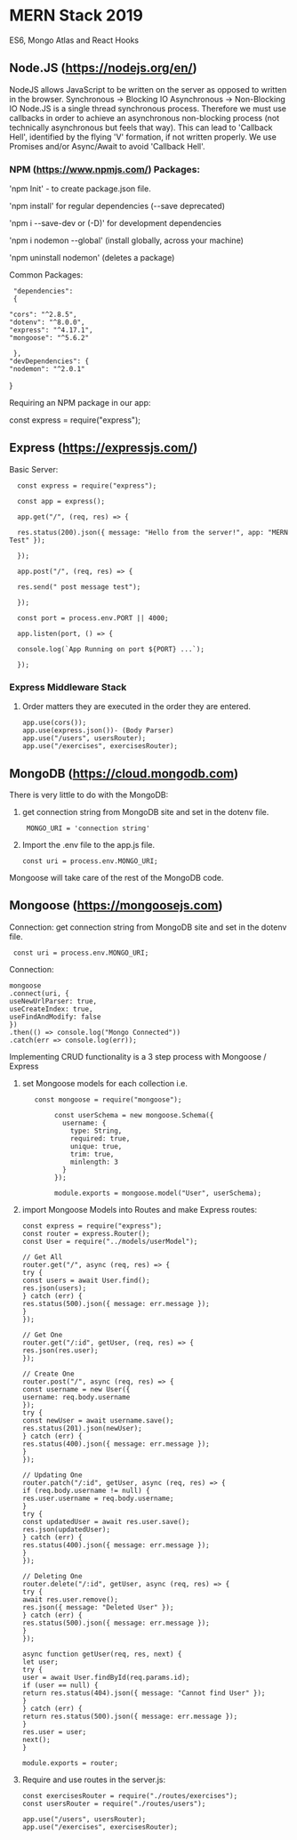 # MERN Stack 2019

ES6, Mongo Atlas and React Hooks

## Node.JS (https://nodejs.org/en/)

NodeJS allows JavaScript to be written on the server as opposed to written in the browser.
Synchronous -> Blocking IO
Asynchronous -> Non-Blocking IO
Node.JS is a single thread synchronous process. Therefore we must use callbacks in order to achieve an asynchronous non-blocking process (not technically asynchronous but feels that way). This can lead to 'Callback Hell', identified by the flying 'V' formation, if not written properly. We use Promises and/or Async/Await to avoid 'Callback Hell'.

### NPM (https://www.npmjs.com/) Packages:

'npm Init' - to create package.json file.

'npm install' for regular dependencies (--save deprecated)

'npm i --save-dev or (-D)' for development dependencies

'npm i nodemon --global' (install globally, across your machine)

'npm uninstall nodemon' (deletes a package)

Common Packages:

     "dependencies":
     {

    "cors": "^2.8.5",
    "dotenv": "^8.0.0",
    "express": "^4.17.1",
    "mongoose": "^5.6.2"

     },
    "devDependencies": {
    "nodemon": "^2.0.1"

}

Requiring an NPM package in our app:

const express = require("express");

## Express (https://expressjs.com/)

Basic Server:

      const express = require("express");

      const app = express();

      app.get("/", (req, res) => {

      res.status(200).json({ message: "Hello from the server!", app: "MERN Test" });

      });

      app.post("/", (req, res) => {

      res.send(" post message test");

      });

      const port = process.env.PORT || 4000;

      app.listen(port, () => {

      console.log(`App Running on port ${PORT} ...`);

      });

### Express Middleware Stack

1.  Order matters they are executed in the order they are entered.

        app.use(cors());
        app.use(express.json())- (Body Parser)
        app.use("/users", usersRouter);
        app.use("/exercises", exercisesRouter);

## MongoDB (https://cloud.mongodb.com)

There is very little to do with the MongoDB:

1.  get connection string from MongoDB site and set in the dotenv file.

         MONGO_URI = 'connection string'

2.  Import the .env file to the app.js file.

        const uri = process.env.MONGO_URI;

Mongoose will take care of the rest of the MongoDB code.

## Mongoose (https://mongoosejs.com)

Connection:
get connection string from MongoDB site and set in the dotenv file.

     const uri = process.env.MONGO_URI;

Connection:

    mongoose
    .connect(uri, {
    useNewUrlParser: true,
    useCreateIndex: true,
    useFindAndModify: false
    })
    .then(() => console.log("Mongo Connected"))
    .catch(err => console.log(err));

Implementing CRUD functionality is a 3 step process with Mongoose / Express

1.  set Mongoose models for each collection
    i.e.

           const mongoose = require("mongoose");

        		const userSchema = new mongoose.Schema({
        		  username: {
        			type: String,
        			required: true,
        			unique: true,
        			trim: true,
        			minlength: 3
        		  }
        		});

        		module.exports = mongoose.model("User", userSchema);

2.  import Mongoose Models into Routes and make Express routes:

        const express = require("express");
        const router = express.Router();
        const User = require("../models/userModel");

        // Get All
        router.get("/", async (req, res) => {
        try {
        const users = await User.find();
        res.json(users);
        } catch (err) {
        res.status(500).json({ message: err.message });
        }
        });

        // Get One
        router.get("/:id", getUser, (req, res) => {
        res.json(res.user);
        });

        // Create One
        router.post("/", async (req, res) => {
        const username = new User({
        username: req.body.username
        });
        try {
        const newUser = await username.save();
        res.status(201).json(newUser);
        } catch (err) {
        res.status(400).json({ message: err.message });
        }
        });

        // Updating One
        router.patch("/:id", getUser, async (req, res) => {
        if (req.body.username != null) {
        res.user.username = req.body.username;
        }
        try {
        const updatedUser = await res.user.save();
        res.json(updatedUser);
        } catch (err) {
        res.status(400).json({ message: err.message });
        }
        });

        // Deleting One
        router.delete("/:id", getUser, async (req, res) => {
        try {
        await res.user.remove();
        res.json({ message: "Deleted User" });
        } catch (err) {
        res.status(500).json({ message: err.message });
        }
        });

        async function getUser(req, res, next) {
        let user;
        try {
        user = await User.findById(req.params.id);
        if (user == null) {
        return res.status(404).json({ message: "Cannot find User" });
        }
        } catch (err) {
        return res.status(500).json({ message: err.message });
        }
        res.user = user;
        next();
        }

        module.exports = router;

3)  Require and use routes in the server.js:


        const exercisesRouter = require("./routes/exercises");
        const usersRouter = require("./routes/users");

        app.use("/users", usersRouter);
        app.use("/exercises", exercisesRouter);

